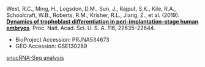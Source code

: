 West, R.C., Ming, H., Logsdon, D.M., Sun, J., Rajput, S.K., Kile, R.A., Schoolcraft, W.B., Roberts, R.M., Krisher, R.L., Jiang, Z., et al. (2019). **[Dynamics of trophoblast differentiation in peri-implantation–stage human embryos](https://doi.org/10.1073/pnas.1911362116)**. Proc. Natl. Acad. Sci. U. S. A. 116, 22635–22644.

- BioProject Accession: PRJNA534673
- GEO Accession: GSE130289

[snucRNA-Seq analysis](https://jlduan.github.io/Replica/pnas.1911362116/notebooks/analyze.html)
